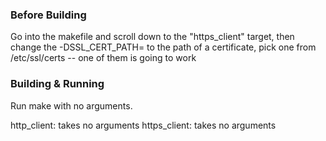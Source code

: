 ### Before Building
Go into the makefile and scroll down to the "https_client" target, then change the -DSSL_CERT_PATH= to the path of a certificate, pick one from /etc/ssl/certs -- one of them is going to work

### Building & Running
Run make with no arguments.

http_client: takes no arguments
https_client: takes no arguments
